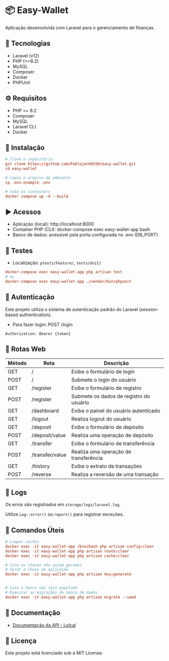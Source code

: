 # 📦 Easy-Wallet

Aplicação desenvolvida com Laravel para o gerenciamento de finanças.

## 🚀 Tecnologias

-   Laravel (v12)
-   PHP (>=8.2)
-   MySQL
-   Composer
-   Docker
-   PHPUnit

## ⚙️ Requisitos

-   PHP >= 8.2
-   Composer
-   MySQL
-   Laravel CLI
-   Docker

## 🚧 Instalação

```conf
# Clone o repositório
git clone https://github.com/Pablojonh6550/easy-wallet.git
cd easy-wallet

# Copie o arquivo de ambiente
cp .env.example .env

# Suba os containers
docker compose up -d --build
```

## ▶️ Acessos

-   Aplicação (local): http://localhost:8000
-   Container PHP (CLI): docker-compose exec easy-wallet-app bash
-   Banco de dados: acessível pela porta configurada no .env (DB_PORT)

## 🧪 Testes

-   Localização: `ptests/Feature/`, `tests/Unit/`

```conf
docker-compose exec easy-wallet-app php artisan test
# ou
docker-compose exec easy-wallet-app ./vendor/bin/phpunit

```

## 🔐 Autenticação

Este projeto utiliza o sistema de autenticação padrão do Laravel (session-based authentication).

-   Para fazer login: POST /login

```
Authorization: Bearer {token}
```

## 📌 Rotas Web

| Método | Rota            | Descrição                               |
| ------ | --------------- | --------------------------------------- |
| GET    | /               | Exibe o formulário de login             |
| POST   | /               | Submete o login do usuário              |
| GET    | /register       | Exibe o formulário de registro          |
| POST   | /register       | Submete os dados de registro do usuário |
| GET    | /dashboard      | Exibe o painel do usuário autenticado   |
| GET    | /logout         | Realiza logout do usuário               |
| GET    | /deposit        | Exibe o formulário de depósito          |
| POST   | /deposit/value  | Realiza uma operação de depósito        |
| GET    | /transfer       | Exibe o formulário de transferência     |
| POST   | /transfer/value | Realiza uma operação de transferência   |
| GET    | /history        | Exibe o extrato de transações           |
| POST   | /reverse        | Realiza a reversão de uma transação     |

## 🐞 Logs

Os erros são registrados em `storage/logs/laravel.log`.

Utilize `Log::error()` ou `report()` para registrar exceções.

## 🧰 Comandos Úteis

```conf
# Limpar caches
docker exec -it easy-wallet-app /bin/bash php artisan config:clear
docker exec -it easy-wallet-app php artisan route:clear
docker exec -it easy-wallet-app php artisan cache:clear

# Caso as chaves não sejam geradas
# Gerar a chave da aplicação
docker exec -it easy-wallet-app php artisan key:generate


# Caso o banco não seja populado
# Executar as migrações do banco de dados
docker exec -it easy-wallet-app php artisan migrate --seed
```

## 📄 Documentação

-   [Documentação da API - Lolcal](public/documentation/)

## 🧾 Licença

Este projeto está licenciado sob a MIT License.
